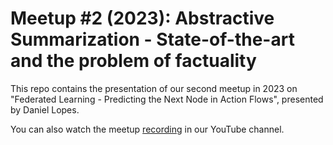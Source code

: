 # Meetup #2 (2023): Abstractive Summarization - State-of-the-art and the problem of factuality

This repo contains the presentation of our second meetup in 2023 on "Federated Learning - Predicting the Next Node in Action Flows", presented by Daniel Lopes.

You can also watch the meetup [recording](https://www.youtube.com/live/eq1L79yuxkk?feature=share) in our YouTube channel.
